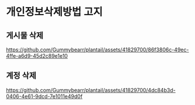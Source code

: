 # 개인정보삭제방법 고지

## 게시물 삭제


https://github.com/Gummybearr/plantail/assets/41829700/86f3806c-49ec-4ffe-a6d9-45d2c89e1e10


## 계정 삭제


https://github.com/Gummybearr/plantail/assets/41829700/4dc84b3d-0406-4e61-9dcd-7e1011e49d0f



